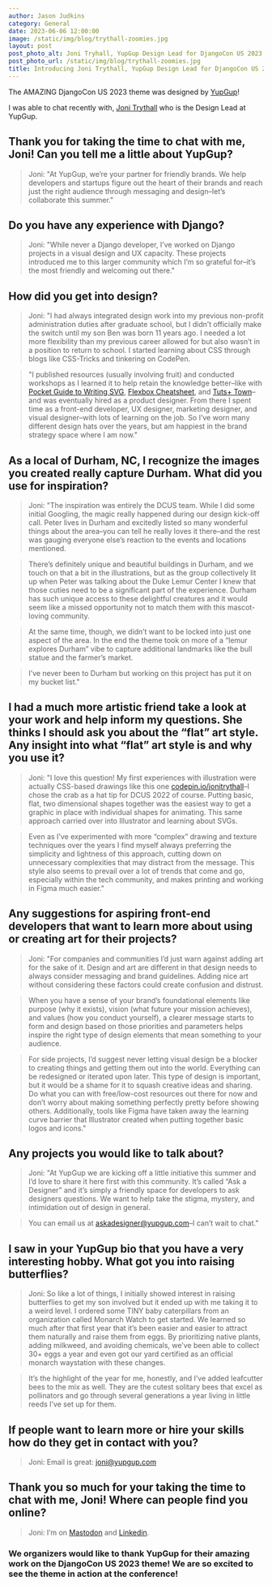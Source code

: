 ```yaml
---
author: Jason Judkins
category: General
date: 2023-06-06 12:00:00
image: /static/img/blog/trythall-zoomies.jpg
layout: post
post_photo_alt: Joni Tryhall, YupGup Design Lead for DjangoCon US 2023
post_photo_url: /static/img/blog/trythall-zoomies.jpg
title: Introducing Joni Trythall, YupGup Design Lead for DjangoCon US 2023
---
```


The AMAZING DjangoCon US 2023 theme was designed by [YupGup](https://yupgup.com/)! 

I was able to chat recently with, [Joni Trythall](https://mastodon.yupgup.com/@joni) who is the Design Lead at YupGup. 


## Thank you for taking the time to chat with me, Joni! Can you tell me a little about YupGup?

> Joni: "At YupGup, we’re your partner for friendly brands. We help developers and startups figure out the heart of their brands and reach just the right audience through messaging and design–let’s collaborate this summer."


## Do you have any experience with Django?

> Joni: "While never a Django developer, I’ve worked on Django projects in a visual design and UX capacity. These projects introduced me to this larger community which I’m so grateful for–it’s the most friendly and welcoming out there."

## How did you get into design?

> Joni: "I had always integrated design work into my previous non-profit administration duties after graduate school, but I didn’t officially make the switch until my son Ben was born 11 years ago. I needed a lot more flexibility than my previous career allowed for but also wasn’t in a position to return to school. I started learning about CSS through blogs like CSS-Tricks and tinkering on CodePen. 

>"I published resources (usually involving fruit) and conducted workshops as I learned it to help retain the knowledge better–like with [Pocket Guide to Writing SVG](https://svgpocketguide.com), [Flexbox Cheatsheet](https://jonitrythall.com/content/flexboxsheet.pdf), and [Tuts+ Town](https://webdesign.tutsplus.com/tutorials/web-design-for-kids-welcome-to-tuts-town--cms-23680)–and was eventually hired as a product designer. From there I spent time as a front-end developer, UX designer, marketing designer, and visual designer–with lots of learning on the job. So I’ve worn many different design hats over the years, but am happiest in the brand strategy space where I am now."

## As a local of Durham, NC, I recognize the images you created really capture Durham. What did you use for inspiration?

> Joni: "The inspiration was entirely the DCUS team. While I did some initial Googling, the magic really happened during our design kick-off call. Peter lives in Durham and excitedly listed so many wonderful things about the area–you can tell he really loves it there–and the rest was gauging everyone else’s reaction to the events and locations mentioned. 

> There’s definitely unique and beautiful buildings in Durham, and we touch on that a bit in the illustrations, but as the group collectively lit up when Peter was talking about the Duke Lemur Center I knew that those cuties need to be a significant part of the experience. Durham has such unique access to these delightful creatures and it would seem like a missed opportunity not to match them with this mascot-loving community. 

> At the same time, though, we didn’t want to be locked into just one aspect of the area. In the end the theme took on more of a “lemur explores Durham” vibe to capture additional landmarks like the bull statue and the farmer’s market. 

> I’ve never been to Durham but working on this project has put it on my bucket list." 


## I had a much more artistic friend take a look at your work and help inform my questions. She thinks I should ask you about the “flat” art style. Any insight into what “flat” art style is and why you use it?

> Joni: "I love this question! My first experiences with illustration were actually CSS-based drawings like this one [codepin.io/jonitrythall](https://codepen.io/jonitrythall/pen/zYGKEg)–I chose the crab as a hat tip for DCUS 2022 of course. Putting basic, flat, two dimensional shapes together was the easiest way to get a graphic in place with individual shapes for animating. This same approach carried over into Illustrator and learning about SVGs. 

> Even as I’ve experimented with more “complex” drawing and texture techniques over the years I find myself always preferring the simplicity and lightness of this approach, cutting down on unnecessary complexities that may distract from the message. This style also seems to prevail over a lot of trends that come and go, especially within the tech community, and makes printing and working in Figma much easier."

## Any suggestions for aspiring front-end developers that want to learn more about using or creating art for their projects?

> Joni: "For companies and communities I’d just warn against adding art for the sake of it. Design and art are different in that design needs to always consider messaging and brand guidelines. Adding nice art without considering these factors could create confusion and distrust.

> When you have a sense of your brand’s foundational elements like purpose (why it exists), vision (what future your mission achieves), and values (how you conduct yourself), a clearer message starts to form and design based on those priorities and parameters helps inspire the right type of design elements that mean something to your audience.  

> For side projects, I’d suggest never letting visual design be a blocker to creating things and getting them out into the world. Everything can be redesigned or iterated upon later. This type of design is important, but it would be a shame for it to squash creative ideas and sharing. Do what you can with free/low-cost resources out there for now and don’t worry about making something perfectly pretty before showing others. Additionally, tools like Figma have taken away the learning curve barrier that Illustrator created when putting together basic logos and icons."

## Any projects you would like to talk about?

> Joni: "At YupGup we are kicking off a little initiative this summer and I’d love to share it here first with this community. It’s called “Ask a Designer” and it’s simply a friendly space for developers to ask designers questions. We want to help take the stigma, mystery, and intimidation out of design in general.  

> You can email us at [askadesigner@yupgup.com](askadesigner@yupgup.com)–I can’t wait to chat." 

## I saw in your YupGup bio that you have a very interesting hobby. What got you into raising butterflies?

> Joni: So like a lot of things, I initially showed interest in raising butterflies to get my son involved but it ended up with me taking it to a weird level. I ordered some TINY baby caterpillars from an organization called Monarch Watch to get started. We learned so much after that first year that it’s been easier and easier to attract them naturally and raise them from eggs. By prioritizing native plants, adding milkweed, and avoiding chemicals, we’ve been able to collect 30+ eggs a year and even got our yard certified as an official monarch waystation with these changes.

> It’s the highlight of the year for me, honestly, and I’ve added leafcutter bees to the mix as well. They are the cutest solitary bees that excel as pollinators and go through several generations a year living in little reeds I’ve set up for them. 

## If people want to learn more or hire your skills how do they get in contact with you? 

> Joni: Email is great: [joni@yupgup.com](joni@yupgup.com)

## Thank you so much for your taking the time to chat with me, Joni! Where can people find you online?

> Joni: I’m on [Mastodon](https://mastodon.yupgup.com/@joni) and [Linkedin](https://www.linkedin.com/in/jonitrythall/).


### We organizers would like to thank YupGup for their amazing work on the DjangoCon US 2023 theme! We are so excited to see the theme in action at the conference!